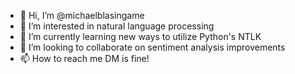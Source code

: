 - 👋 Hi, I’m @michaelblasingame
- 👀 I’m interested in natural language processing
- 🌱 I’m currently learning new ways to utilize Python's NTLK
- 💞️ I’m looking to collaborate on sentiment analysis improvements
- 📫 How to reach me DM is fine! 

<!---
michaelblasingame/michaelblasingame is a ✨ special ✨ repository because its `README.md` (this file) appears on your GitHub profile.
You can click the Preview link to take a look at your changes.
--->

